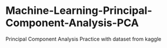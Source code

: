 # Machine-Learning-Principal-Component-Analysis-PCA
  Principal Component Analysis Practice with dataset from kaggle
